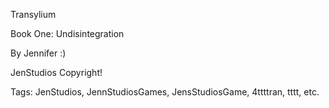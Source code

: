 Transylium

Book One: Undisintegration

By Jennifer :) 

JenStudios Copyright! 

Tags:
JenStudios, JennStudiosGames, JensStudiosGame, 4ttttran, tttt, etc. 
